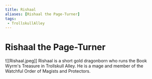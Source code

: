 ```yaml
---
title: Rishaal
aliases: [Rishaal the Page-Turner]
tags:
 - TrollskullAlley
---
```

# Rishaal the Page-Turner
![[Rishaal.jpeg]]
Rishaal is a short gold dragonborn who runs the Book Wyrm's Treasure in Trollskull Alley. He is a mage and member of the Watchful Order of Magists and Protectors.